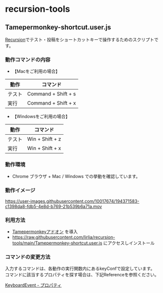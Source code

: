 # recursion-tools

## Tamepermonkey-shortcut.user.js

[Recursion](https://recursionist.io/)でテスト・投稿をショートカットキーで操作するためのスクリプトです。

### 動作コマンドの内容

- 【Macをご利用の場合】

動作|コマンド
--|--
テスト | Command + Shift + s
実行 | Command + Shift + x

- 【Windowsをご利用の場合】

動作|コマンド
--|--
テスト  | Win + Shift + z
実行    | Win + Shift + x

### 動作環境

- Chrome ブラウザ + Mac / Windows での挙動を確認しています。

### 動作イメージ

https://user-images.githubusercontent.com/10017674/194371583-c1398da8-fdb5-4e8d-b769-21b539b6a71a.mov

### 利用方法

- [Tamepermonkeyアドオン](https://chrome.google.com/webstore/detail/tampermonkey/dhdgffkkebhmkfjojejmpbldmpobfkfo?hl=ja) を導入
- https://raw.githubusercontent.com/lirlia/recursion-tools/main/Tamepermonkey-shortcut.user.js にアクセスしインストール

### コマンドの変更方法

入力するコマンドは、各動作の実行関数内にあるkeyConfで設定しています。
コマンドに該当するプロパティを探す場合は、下記Referenceを参照ください。

[KeyboardEvent - プロパティ](https://developer.mozilla.org/ja/docs/Web/API/KeyboardEvent#%E3%83%97%E3%83%AD%E3%83%91%E3%83%86%E3%82%A3)